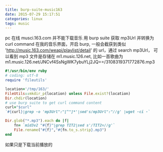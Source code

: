 ```yaml
---
title: burp-suite-music163
date: 2015-07-29 15:17:51
categories: linux
tags: music
---
```


pc 在线 musci.163.com 并不能下载音乐
用 burp suite 获取 mp3Url 并转换为 curl command
在我的音乐界面，开启 burp, 一般会截获到类似 'http://music.163.com/weapi/playlist/detail' 的 url，通过 search mp3Url，
可以看到 mp3 文件是存储在 m1.music.126.net, 比如一首歌曲为 m1.music.126.net/JNCvf4SsNgWK7ybuYLj2JQ==/3108319371772876.mp3

```ruby
#!/usr/bin/env ruby
# coding: utf-8
require 'fileutils'

location='/tmp/163/'
FileUtils::mkdir_p(location) unless File.exist?(location)
Dir.chdir(location)
# use burp suite to get curl command content
curl="$curl"
`#{curl}|grep -o 'mp3Url":"[^"]*'|sed's/mp3Url":"//g' |wget -ci -`

Dir.glob("*.mp3").each do |f|
	fn= `mid3v2 "#{f}"|grep TIT2|sed s'/TIT2=//g'`
	File.rename("#{f}","#{fn.to_s.strip}.mp3")
end

```

如果只是下载当前播放的
